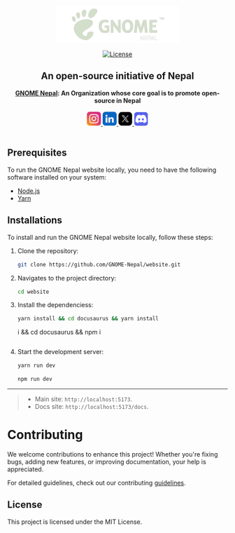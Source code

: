 <p align="center">
  <a href="https://nepal.gnome.org" target="_blank">
  <picture>
    <source media="(prefers-color-scheme: dark)" srcset="public/images/logo.png">
    <img alt="Gnome Nepal Logo" src="public/images/logo.png" width="280"/>
  </picture>
  </a>
</p>

<p align="center">
<a href="https://opensource.org/license/mit">
  <img src="https://img.shields.io/badge/License-MIT%20-blue.svg" alt="License">
</a>
</p>

<div align="center">
  <strong>
  <h2>An open-source initiative of Nepal</h2>
  <a href="https://nepal.gnome.org">GNOME Nepal</a>: An Organization whose core goal is to promote open-source in Nepal<br />
  </strong>
  
</div>

<div class="flex" align="center">
  <br />
  <a href="https://www.instagram.com/gnomenepal/" target="_blank">
  <img alt="Instagram" src="public/socials/Instagram.svg" width="32">
  </a>
  <a href="https://www.linkedin.com/company/gnomenepal/mycompany/" target="_blank">
  <img alt="Linkedin" src="public/socials/Linkedin.svg" width="32">
  </a>
  <a href="https://x.com/gnomeasia24" target="_blank">
  <img alt="X" src="public/socials/X.svg" width="32">
  </a>
  <a href="https://discord.com/invite/tpsVFJN8WC" target="_blank">
  <img alt="discord" src="public/socials/Discord.svg" width="32">
  </a>
</div>

<br />

## Prerequisites

To run the GNOME Nepal website locally, you need to have the following software installed on your system:

- [Node.js](https://nodejs.org/)
- [Yarn](https://yarnpkg.com/)

## Installations

To install and run the GNOME Nepal website locally, follow these steps:

1. Clone the repository:

   ```bash
   git clone https://github.com/GNOME-Nepal/website.git
   ```

2. Navigates to the project directory:

   ```bash
   cd website
   ```

3. Install the dependenciess:

   ```bash
   yarn install && cd docusaurus && yarn install
   ```

    i && cd docusaurus && npm i
   ```

4. Start the development server:

   ```bash
   yarn run dev
   ```

   ```bash
   npm run dev
   ```
---
> - Main site: `http://localhost:5173`.
> - Docs site: `http://localhost:5173/docs`.

# Contributing

We welcome contributions to enhance this project! Whether you're fixing bugs, adding new features, or improving documentation, your help is appreciated.

For detailed guidelines, check out our contributing [guidelines](CONTRIBUTING.md).

## License

This project is licensed under the MIT License.
